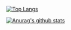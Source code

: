 [![Top Langs](https://github-readme-stats.vercel.app/api/top-langs/?username=hectorlopezv)](https://github.com/anuraghazra/github-readme-stats)

[![Anurag's github stats](https://github-readme-stats.vercel.app/api?username=hectorlopezv)](https://github.com/anuraghazra/github-readme-stats)
